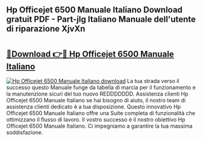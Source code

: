 ## Hp Officejet 6500 Manuale Italiano Download gratuit PDF - Part-jlg Italiano Manuale dell'utente di riparazione XjvXn

# <h2><a href="http://df9vs4g.blite.top/?on=Hp+Officejet+6500+Manuale+Italiano">🔗Download 👉🔴 Hp Officejet 6500 Manuale Italiano</a></h2>

[![Hp Officejet 6500 Manuale Italiano download](https://i.imgur.com/lujVjoI.png)](http://df9vs4g.blite.top/?on=Hp+Officejet+6500+Manuale+Italiano)
La tua strada verso il successo questo Manuale funge da tabella di marcia per il funzionamento e la manutenzione sicuri del tuo nuovo REDDDDDDD. Assistenza clienti Hp Officejet 6500 Manuale Italiano se hai bisogno di aiuto, il nostro team di assistenza clienti dedicato è a tua disposizione. Questo innovativo Hp Officejet 6500 Manuale Italiano offre una Suite completa di funzionalità che ottimizzano il flusso di lavoro. Il vostro successo è il nostro obiettivo Hp Officejet 6500 Manuale Italiano. Ci impegniamo a garantire la tua massima soddisfazione.
